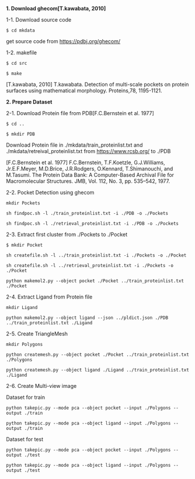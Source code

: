 **1. Download ghecom[T.kawabata, 2010]**

1-1. Download source code

`$ cd mkdata`

get source code from <https://pdbj.org/ghecom/>

1-2. makefile

`$ cd src`

`$ make`

[T.kawabata, 2010] T.kawabata. Detection of multi-scale pockets on protein surfaces using mathematical morphology. Proteins,78, 1195-1121.

**2. Prepare Dataset**

2-1. Download Protein file from PDB[F.C.Bernstein et al. 1977]

`$ cd ..`

`$ mkdir PDB`

Download Protein file in ./mkdata/train_proteinlist.txt and ./mkdata/retreival_proteinlist.txt from <https://www.rcsb.org/> to ./PDB

[F.C.Bernstein et al. 1977] F.C.Bernstein, T.F.Koetzle, G.J.Williams, Jr.E.F.Meyer, M.D.Brice, J.R.Rodgers, O.Kennard, T.Shimanouchi, and M.Tasumi. The Protein Data Bank: A Computer-Based Archival File for Macromolecular Structures. JMB, Vol. 112, No. 3, pp. 535–542, 1977.

2-2. Pocket Detection using ghecom

`mkdir Pockets`

`sh findpoc.sh -l ./train_proteinlist.txt -i ./PDB -o ./Pockets`

`sh findpoc.sh -l ./retrieval_proteinlist.txt -i ./PDB -o ./Pockets`

2-3. Extract first cluster from ./Pockets to ./Pocket

`$ mkdir Pocket`

`sh createfile.sh -l ../train_proteinlist.txt -i ./Pockets -o ./Pocket`

`sh createfile.sh -l ../retrieval_proteinlist.txt -i ./Pockets -o ./Pocket`

`python makemol2.py --object pocket ./Pocket ../train_proteinlist.txt ./Pocket`

2-4. Extract Ligand from Protein file

`mkdir Ligand`

`python makemol2.py --object ligand --json ../pldict.json ./PDB ../train_proteinlist.txt ./Ligand`

2-5. Create TriangleMesh

`mkdir Polygons`

`python createmesh.py --object pocket ./Pocket ../train_proteinlist.txt ./Polygons`

`python createmesh.py --object ligand ./Ligand ../train_proteinlist.txt ./Ligand`

2-6. Create Multi-view image

Dataset for train

`python takepic.py --mode pca --object pocket --input ./Polygons --output ./train`

`python takepic.py --mode pca --object ligand --input ./Polygons --output ./train`

Dataset for test

`python takepic.py --mode pca --object pocket --input ./Polygons --output ./test`

`python takepic.py --mode pca --object ligand --input ./Polygons --output ./test`

